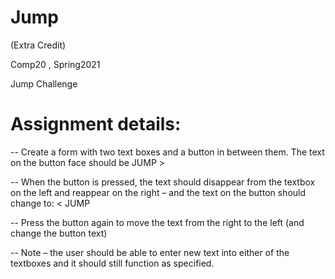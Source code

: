 # Jump
(Extra Credit) 

Comp20 , Spring2021

Jump Challenge

# Assignment details:

-- Create a form with two text boxes and a button in between them.   The text on the button face should be JUMP >

-- When the button is pressed, the text should disappear from the textbox on the left and reappear on the right – and the text on the button should change to:  < JUMP

-- Press the button again to move the text from the right to the left (and change the button text)

-- Note – the user should be able to enter new text into either of the textboxes and it should still function as specified.
